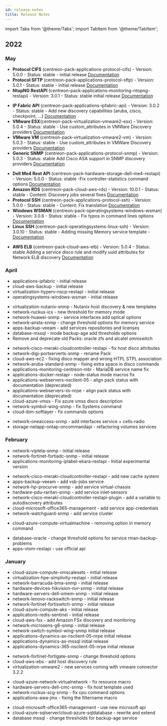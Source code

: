 ```yaml
---
id: release-notes
title: Release Notes
---
```


import Tabs from '@theme/Tabs';
import TabItem from '@theme/TabItem';

## 2022

### May 

<Tabs groupId="sync">
<TabItem value="New connectors" label="New connectors">

- **Protocol CIFS** (centreon-pack-applications-protocol-cifs) - Version: 5.0.0 - Status: stable - initial release [Documentation](../applications-protocol-cifs.md)
- **Protocol SFTP** (centreon-pack-applications-protocol-sftp) - Version: 5.0.1 - Status: stable - initial release [Documentation](../applications-protocol-sftp.md)
- **NtopNG RestAPI** (centreon-pack-applications-monitoring-ntopng-restapi) - Version: 3.0.1 - Status: stable initial release [Documentation](../applications-monitoring-ntopng-restapi.md)

</TabItem>
<TabItem value="Enhancements" label="Enhancements">

- **IP Fabric API** (centreon-pack-applications-ipfabric-api) - Version: 3.0.2 - Status: stable - Add new discovery capabilities (aruba, cisco, checkpoint, ...) [Documentation](../applications-ipfabric-api.md)
- **VMware ESX**(centreon-pack-virtualization-vmware2-esx) - Version: 5.0.4 - Status: stable - Use custom_attributes in VMWare Discovery providers [Documentation](../virtualization-vmware2-esx.md)
- **VMware VM** (centreon-pack-virtualization-vmware2-vm) - Version: 5.0.3 - Status: stable - Use custom_attributes in VMWare Discovery providers [Documentation](../virtualization-vmware2-vm.md)
- **Generic SNMP** (centreon-pack-applications-protocol-snmp) - Version: 5.0.3 - Status: stable Add Cisco ASA support in SNMP discovery providers [Documentation](../applications-protocol-snmp.md)

</TabItem>
<TabItem value="Fix" label="Fix">

- **Dell Me4 Rest API** (centreon-pack-hardware-storage-dell-me4-restapi) - Version: 5.0.0 - Status: stable -Fix controller-statistics command options [Documentation](../hardware-storage-dell-me4-restapi.md)
- **Amazon RDS** (centreon-pack-cloud-aws-rds) - Version: 10.0.1 - Status: stable - Content: Discovery jobs several fixes [Documentation](../cloud-aws-rds.md)
- **Protocol SSH** (centreon-pack-applications-protocol-ssh) - Version: 5.0.0 - Status: stable - Content: Fix translation [Documentation](../applications-protocol-ssh.md)
- **Windows WSMAN** (centreon-pack-operatingsystems-windows-wsman) - Version: 3.0.6 - Status: stable - Fix typos in command lines options [Documentation](../operatingsystems-windows-wsman.md)
- **Linux SSH** (centreon-pack-operatingsystems-linux-ssh) - Version: 3.0.10 - Status: stable - Adding missing Memory service template - [Documentation](../operatingsystems-linux-ssh.md)


</TabItem>
<TabItem value="Breaking changes" label="Breaking changes">

- **AWS ELB** (centreon-pack-cloud-aws-elb) - Version: 5.0.4 - Status: stable Adding a service disco rule and modify uuid attributes for Network ELB discovery [Documentation](../cloud-aws-elb.md)

</TabItem>
</Tabs>

### April

<Tabs groupId="sync">
<TabItem value="New connectors" label="New connectors">

- applications-ipfabric - initial release
- cloud-aws-backup - initial release
- virtualization-hyperv-nscp-restapi - initial release
- operatingsystems-windows-wsman - initial release

</TabItem>
<TabItem value="Enhancements" label="Enhancements">

- virtualization-nutanix-snmp - Nutanix host discovery & new templates
- network-ruckus-icx - new threshold for memory mode
- network-huawei-snmp - service interfaces add optical options
- network-arista-snmp - change threshold options for memory service
- apps-backup-veeam - add services repositories and licenses
- database-mssql - mode backup-age add thresholds options
- Remove and deprecate old Packs: oracle zfs and alcatel omniswitch

</TabItem>
<TabItem value="Fix" label="Fix">

- network-cisco-meraki-cloudcontroller-restapi - fix host disco attributes
- network-digi-portserverts-snmp - rename Pack
- cloud-aws-ec2 - fixing disco mapper and wrong HTPL STPL association
- network-aruba-standard-snmp - fixing extra space in disco commands
- applications-monitoring-centreon-mbi - MariaDB service name fix
- applications-docker-restapi - node-status mode macros fix
- applications-webservers-nsclient-05 - align pack status with documentation (deprecated)
- applications-webservers-iis-nrpe - align pack status with documentation (deprecated)
- cloud-azure-vmss - Fix azure vmss disco description
- network-symbol-wing-snmp - fix Systems command
- cloud-ibm-softlayer - fix commands options

</TabItem>
<TabItem value="Breaking changes" label="Breaking changes">

- network-oneaccess-snmp - add interfaces service + cells-radio
- storage-netapp-ontap-oncommandapi - refactoring volumes services

</TabItem>
</Tabs>

### February

<Tabs groupId="sync">
<TabItem value="New connectors" label="New connectors">

- network-viptela-snmp - initial release
- network-fortinet-fortiadc-snmp - initial release
- applications-monitoring-iplabel-ekara-restapi - Initial experimental version

</TabItem>
<TabItem value="Enhancements" label="Enhancements">

- network-cisco-meraki-cloudcontroller-restapi - add new cache system
- apps-backup-veeam - add vsb-jobs service
- network-hp-procurve-snmp - add service virtual-chassis
- hardware-pdu-raritan-snmp - add service inlet-sensors
- network-cisco-meraki-cloudcontroller-restapi-plugin - add a variable to autodiscovery attributes
- cloud-microsoft-office365-management - add service app-credentials
- network-watchguard-snmp - add service cluster

</TabItem>
<TabItem value="Fix" label="Fix">

- cloud-azure-compute-virtualmachine - removing option in memory command

</TabItem>
<TabItem value="Breaking changes" label="Breaking changes">

- database-oracle - change threshold options for service rman-backup-problems
- apps-vtom-restapi - use official api

</TabItem>
</Tabs>

### January

<Tabs groupId="sync">
<TabItem value="New connectors" label="New connectors">

- cloud-azure-compute-vmscalesets - initial release
- virtualization-hpe-simplivity-restapi - initial release
- network-barracuda-bma-snmp - initial release
- hardware-devices-hikvision-nvr-snmp - initial release
- hardware-servers-dell-omem-snmp - initial release
- network-lenovo-rackswitch-snmp - initial release
- network-fortinet-fortiswitch-snmp - initial release
- cloud-azure-compute-aks - initial release
- applications-redis-sentinel - initial release
- cloud-aws-fsx - add Amazon FSx discovery and monitoring
- network-microsens-g6-snmp - initial release
- network-switch-symbol-wing-snmp initial release
- applications-dynamics-ax-nsclient-05-nrpe initial release
- applications-dynamics-ax-mssql initial release
- applications-dynamics-365-nsclient-05-nrpe initial release

</TabItem>
<TabItem value="Enhancements" label="Enhancements">

- network-fortinet-fortigate-snmp - change threshold options 
- cloud-aws-ebs - add host discovery rule
- virtualization-vmware2 - new services coming with vmware connector 3.2.2

</TabItem>
<TabItem value="Fix" label="Fix">

- cloud-azure-network-virtualnetwork - fix resource macro
- hardware-servers-dell-cmc-snmp  - fix host template used
- network-ruckus-scg-snmp - fix cpu command options
- applications-awa-jmx - fixing the filtername macro

</TabItem>
<TabItem value="Breaking changes" label="Breaking changes">

- cloud-microsoft-office365-management - use new microsoft api
- cloud-azure-sqlserver/cloud-azure-sqldatabase - rewrite and extend
- database mssql - change thresholds for backup-age service

</TabItem>
</Tabs>